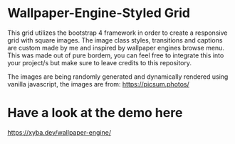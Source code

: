 # Wallpaper-Engine-Styled Grid
This grid utilizes the bootstrap 4 framework in order to create a responsive grid with square images.
The image class styles, transitions and captions are custom made by me and inspired by wallpaper engines browse menu.
This was made out of pure bordem, you can feel free to integrate this into your project/s but make sure to leave credits to this repository.

The images are being randomly generated and dynamically rendered using vanilla javascript, the images are from: https://picsum.photos/

# Have a look at the demo here
https://xyba.dev/wallpaper-engine/
